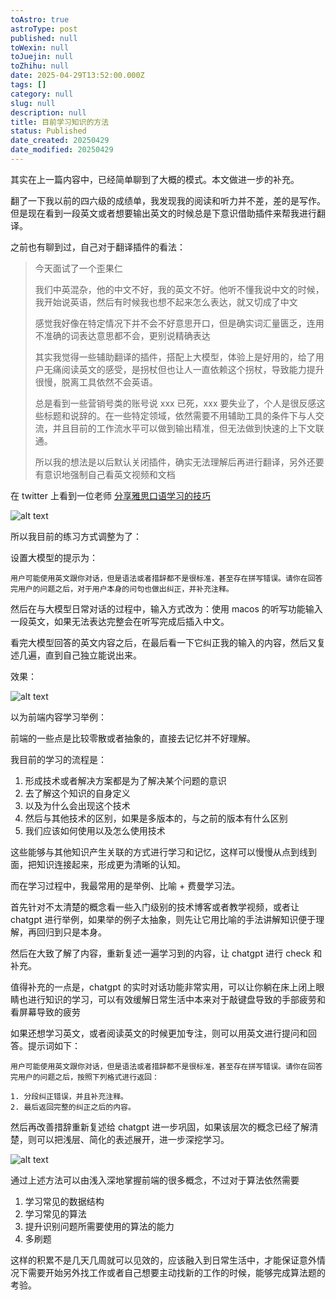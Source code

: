 ```yaml
---
toAstro: true
astroType: post
published: null
toWexin: null
toJuejin: null
toZhihu: null
date: 2025-04-29T13:52:00.000Z
tags: []
category: null
slug: null
description: null
title: 目前学习知识的方法
status: Published
date_created: 20250429
date_modified: 20250429
---
```

其实在上一篇内容中，已经简单聊到了大概的模式。本文做进一步的补充。

翻了一下我以前的四六级的成绩单，我发现我的阅读和听力并不差，差的是写作。但是现在看到一段英文或者想要输出英文的时候总是下意识借助插件来帮我进行翻译。

之前也有聊到过，自己对于翻译插件的看法：

> 今天面试了一个歪果仁
> 
> 我们中英混杂，他的中文不好，我的英文不好。他听不懂我说中文的时候，我开始说英语，然后有时候我也想不起来怎么表达，就又切成了中文
> 
> 感觉我好像在特定情况下并不会不好意思开口，但是确实词汇量匮乏，连用不准确的词表达意思都不会，更别说精确表达
> 
> 其实我觉得一些辅助翻译的插件，搭配上大模型，体验上是好用的，给了用户无痛阅读英文的感受，是拐杖但也让人一直依赖这个拐杖，导致能力提升很慢，脱离工具依然不会英语。
> 
> 总是看到一些营销号类的账号说 xxx 已死，xxx 要失业了，个人是很反感这些标题和说辞的。在一些特定领域，依然需要不用辅助工具的条件下与人交流，并且目前的工作流水平可以做到输出精准，但无法做到快速的上下文联通。
> 
> 所以我的想法是以后默认关闭插件，确实无法理解后再进行翻译，另外还要有意识地强制自己看英文视频和文档

在 twitter 上看到一位老师 [分享雅思口语学习的技巧](<https://x.com/HroyhongHong/status/1907266551419744495>)

![alt text](<image-1.png>)

所以我目前的练习方式调整为了：

设置大模型的提示为：

```
用户可能使用英文跟你对话，但是语法或者措辞都不是很标准，甚至存在拼写错误。请你在回答完用户的问题之后，对于用户本身的问句也做出纠正，并补充注释。
```

然后在与大模型日常对话的过程中，输入方式改为：使用 macos 的听写功能输入一段英文，如果无法表达完整会在听写完成后插入中文。

看完大模型回答的英文内容之后，在最后看一下它纠正我的输入的内容，然后又复述几遍，直到自己独立能说出来。

效果：

![alt text](<image-2.png>)

以为前端内容学习举例：

前端的一些点是比较零散或者抽象的，直接去记忆并不好理解。

我目前的学习的流程是：

1. 形成技术或者解决方案都是为了解决某个问题的意识
2. 去了解这个知识的自身定义
3. 以及为什么会出现这个技术
4. 然后与其他技术的区别，如果是多版本的，与之前的版本有什么区别
5. 我们应该如何使用以及怎么使用技术

这些能够与其他知识产生关联的方式进行学习和记忆，这样可以慢慢从点到线到面，把知识连接起来，形成更为清晰的认知。

而在学习过程中，我最常用的是举例、比喻 + 费曼学习法。

首先针对不太清楚的概念看一些入门级别的技术博客或者教学视频，或者让 chatgpt 进行举例，如果举的例子太抽象，则先让它用比喻的手法讲解知识便于理解，再回归到只是本身。

然后在大致了解了内容，重新复述一遍学习到的内容，让 chatgpt 进行 check 和 补充。

值得补充的一点是，chatgpt 的实时对话功能非常实用，可以让你躺在床上闭上眼睛也进行知识的学习，可以有效缓解日常生活中本来对于敲键盘导致的手部疲劳和看屏幕导致的疲劳

如果还想学习英文，或者阅读英文的时候更加专注，则可以用英文进行提问和回答。提示词如下：

```
用户可能使用英文跟你对话，但是语法或者措辞都不是很标准，甚至存在拼写错误。请你在回答完用户的问题之后，按照下列格式进行返回：

1. 分段纠正错误，并且补充注释。
2. 最后返回完整的纠正之后的内容。
```

然后再改善措辞重新复述给 chatgpt 进一步巩固，如果该层次的概念已经了解清楚，则可以把浅层、简化的表述展开，进一步深挖学习。

![alt text](<05-临时/attachment/image.png>)

通过上述方法可以由浅入深地掌握前端的很多概念，不过对于算法依然需要

1. 学习常见的数据结构
2. 学习常见的算法
3. 提升识别问题所需要使用的算法的能力
4. 多刷题

这样的积累不是几天几周就可以见效的，应该融入到日常生活中，才能保证意外情况下需要开始另外找工作或者自己想要主动找新的工作的时候，能够完成算法题的考验。
